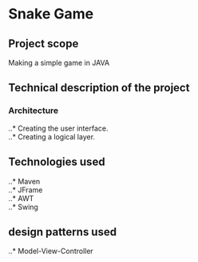 
# Snake Game

## Project scope
Making a simple game in JAVA

## Technical description of the project
### Architecture
..* Creating the user interface.<br >
..* Creating a logical layer.

## Technologies used
..* Maven <br >
..* JFrame <br >
..* AWT <br >
..* Swing <br >

## design patterns used
..* Model-View-Controller
